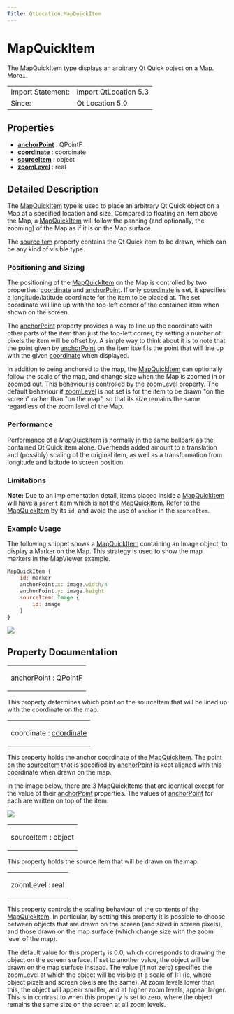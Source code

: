 ```yaml
---
Title: QtLocation.MapQuickItem
---
```

        
MapQuickItem
============

<span class="subtitle"></span>
The MapQuickItem type displays an arbitrary Qt Quick object on a Map. More...

|                   |                       |
|-------------------|-----------------------|
| Import Statement: | import QtLocation 5.3 |
| Since:            | Qt Location 5.0       |

<span id="properties"></span>
Properties
----------

-   ****[anchorPoint](../../sdk-15.04.1/QtLocation.MapQuickItem.md#anchorPoint-prop)**** : QPointF
-   ****[coordinate](../../sdk-15.04.1/QtLocation.MapQuickItem.md#coordinate-prop)**** : coordinate
-   ****[sourceItem](../../sdk-15.04.1/QtLocation.MapQuickItem.md#sourceItem-prop)**** : object
-   ****[zoomLevel](../../sdk-15.04.1/QtLocation.MapQuickItem.md#zoomLevel-prop)**** : real

<span id="details"></span>
Detailed Description
--------------------

The [MapQuickItem](../../sdk-15.04.1/QtLocation.MapQuickItem.md) type is used to place an arbitrary Qt Quick object on a Map at a specified location and size. Compared to floating an item above the Map, a [MapQuickItem](../../sdk-15.04.1/QtLocation.MapQuickItem.md) will follow the panning (and optionally, the zooming) of the Map as if it is on the Map surface.

The [sourceItem](../../sdk-15.04.1/QtLocation.MapQuickItem.md#sourceItem-prop) property contains the Qt Quick item to be drawn, which can be any kind of visible type.

<span id="positioning-and-sizing"></span>
### Positioning and Sizing

The positioning of the [MapQuickItem](../../sdk-15.04.1/QtLocation.MapQuickItem.md) on the Map is controlled by two properties: [coordinate](../../sdk-15.04.1/QtLocation.MapQuickItem.md#coordinate-prop) and [anchorPoint](../../sdk-15.04.1/QtLocation.MapQuickItem.md#anchorPoint-prop). If only [coordinate](../../sdk-15.04.1/QtLocation.MapQuickItem.md#coordinate-prop) is set, it specifies a longitude/latitude coordinate for the item to be placed at. The set coordinate will line up with the top-left corner of the contained item when shown on the screen.

The [anchorPoint](../../sdk-15.04.1/QtLocation.MapQuickItem.md#anchorPoint-prop) property provides a way to line up the coordinate with other parts of the item than just the top-left corner, by setting a number of pixels the item will be offset by. A simple way to think about it is to note that the point given by [anchorPoint](../../sdk-15.04.1/QtLocation.MapQuickItem.md#anchorPoint-prop) on the item itself is the point that will line up with the given [coordinate](../../sdk-15.04.1/QtLocation.MapQuickItem.md#coordinate-prop) when displayed.

In addition to being anchored to the map, the [MapQuickItem](../../sdk-15.04.1/QtLocation.MapQuickItem.md) can optionally follow the scale of the map, and change size when the Map is zoomed in or zoomed out. This behaviour is controlled by the [zoomLevel](../../sdk-15.04.1/QtLocation.MapQuickItem.md#zoomLevel-prop) property. The default behaviour if [zoomLevel](../../sdk-15.04.1/QtLocation.MapQuickItem.md#zoomLevel-prop) is not set is for the item to be drawn "on the screen" rather than "on the map", so that its size remains the same regardless of the zoom level of the Map.

<span id="performance"></span>
### Performance

Performance of a [MapQuickItem](../../sdk-15.04.1/QtLocation.MapQuickItem.md) is normally in the same ballpark as the contained Qt Quick item alone. Overheads added amount to a translation and (possibly) scaling of the original item, as well as a transformation from longitude and latitude to screen position.

<span id="limitations"></span>
### Limitations

**Note:** Due to an implementation detail, items placed inside a [MapQuickItem](../../sdk-15.04.1/QtLocation.MapQuickItem.md) will have a `parent` item which is not the [MapQuickItem](../../sdk-15.04.1/QtLocation.MapQuickItem.md). Refer to the [MapQuickItem](../../sdk-15.04.1/QtLocation.MapQuickItem.md) by its `id`, and avoid the use of `anchor` in the `sourceItem`.

<span id="example-usage"></span>
### Example Usage

The following snippet shows a [MapQuickItem](../../sdk-15.04.1/QtLocation.MapQuickItem.md) containing an Image object, to display a Marker on the Map. This strategy is used to show the map markers in the MapViewer example.

``` qml
MapQuickItem {
    id: marker
    anchorPoint.x: image.width/4
    anchorPoint.y: image.height
    sourceItem: Image {
        id: image
    }
}
```

![](https://developer.ubuntu.com/static/devportal_uploaded/25dc5576-cab8-47b0-b5ad-283091110cc7-api/apps/qml/sdk-15.04.1/QtLocation.MapQuickItem/images/api-mapquickitem.png)

Property Documentation
----------------------

<table>
<colgroup>
<col width="100%" />
</colgroup>
<tbody>
<tr class="odd">
<td><p><span id="anchorPoint-prop"></span><span class="name">anchorPoint</span> : <span class="type">QPointF</span></p></td>
</tr>
</tbody>
</table>

This property determines which point on the sourceItem that will be lined up with the coordinate on the map.

<table>
<colgroup>
<col width="100%" />
</colgroup>
<tbody>
<tr class="odd">
<td><p><span id="coordinate-prop"></span><span class="name">coordinate</span> : <span class="type"><a href="../sdk-15.04.1/QtLocation.MapQuickItem.md#coordinate-prop">coordinate</a></span></p></td>
</tr>
</tbody>
</table>

This property holds the anchor coordinate of the [MapQuickItem](../../sdk-15.04.1/QtLocation.MapQuickItem.md). The point on the [sourceItem](../../sdk-15.04.1/QtLocation.MapQuickItem.md#sourceItem-prop) that is specified by [anchorPoint](../../sdk-15.04.1/QtLocation.MapQuickItem.md#anchorPoint-prop) is kept aligned with this coordinate when drawn on the map.

In the image below, there are 3 MapQuickItems that are identical except for the value of their [anchorPoint](../../sdk-15.04.1/QtLocation.MapQuickItem.md#anchorPoint-prop) properties. The values of [anchorPoint](../../sdk-15.04.1/QtLocation.MapQuickItem.md#anchorPoint-prop) for each are written on top of the item.

![](https://developer.ubuntu.com/static/devportal_uploaded/b69ec52f-c5a9-4581-88e2-c819f40d97ba-api/apps/qml/sdk-15.04.1/QtLocation.MapQuickItem/images/api-mapquickitem-anchor.png)

<table>
<colgroup>
<col width="100%" />
</colgroup>
<tbody>
<tr class="odd">
<td><p><span id="sourceItem-prop"></span><span class="name">sourceItem</span> : <span class="type">object</span></p></td>
</tr>
</tbody>
</table>

This property holds the source item that will be drawn on the map.

<table>
<colgroup>
<col width="100%" />
</colgroup>
<tbody>
<tr class="odd">
<td><p><span id="zoomLevel-prop"></span><span class="name">zoomLevel</span> : <span class="type">real</span></p></td>
</tr>
</tbody>
</table>

This property controls the scaling behaviour of the contents of the [MapQuickItem](../../sdk-15.04.1/QtLocation.MapQuickItem.md). In particular, by setting this property it is possible to choose between objects that are drawn on the screen (and sized in screen pixels), and those drawn on the map surface (which change size with the zoom level of the map).

The default value for this property is 0.0, which corresponds to drawing the object on the screen surface. If set to another value, the object will be drawn on the map surface instead. The value (if not zero) specifies the zoomLevel at which the object will be visible at a scale of 1:1 (ie, where object pixels and screen pixels are the same). At zoom levels lower than this, the object will appear smaller, and at higher zoom levels, appear larger. This is in contrast to when this property is set to zero, where the object remains the same size on the screen at all zoom levels.

